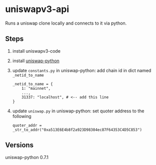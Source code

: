 # uniswapv3-api

Runs a uniswap clone locally and connects to it via python.

## Steps
1. install uniswapv3-code
1. install [uniswap-python](https://uniswap-python.com/getting-started.html)
1. update `constants.py` in uniswap-python: add chain id in dict named `_netid_to_name `
    ```
    _netid_to_name = {
        1: "mainnet",
        ...,
        31337: "localhost", # <-- add this line
    }
    ```

1. update `uniswap.py` in uniswap-python: set quoter address to the following
    ```
    quoter_addr = _str_to_addr("0xa513E6E4b8f2a923D98304ec87F64353C4D5C853")
    ```


## Versions
uniswap-python 0.7.1


